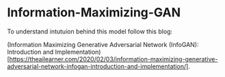 # Information-Maximizing-GAN

To understand intutuion behind this model follow this blog:

(Information Maximizing Generative Adversarial Network (InfoGAN): Introduction and Implementation)[https://theailearner.com/2020/02/03/information-maximizing-generative-adversarial-network-infogan-introduction-and-implementation/].
